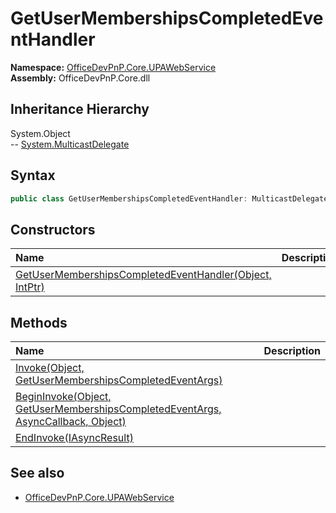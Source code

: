 # GetUserMembershipsCompletedEventHandler
  

**Namespace:** [OfficeDevPnP.Core.UPAWebService](OfficeDevPnP.Core.UPAWebService.md)  
**Assembly:** OfficeDevPnP.Core.dll  
## Inheritance Hierarchy
System.Object  
--  [System.MulticastDelegate](System.MulticastDelegate.md)
## Syntax
```C#
public class GetUserMembershipsCompletedEventHandler: MulticastDelegate
```
## Constructors
|**Name**|**Description**|
|:-----|:-----|
| [GetUserMembershipsCompletedEventHandler(Object, IntPtr)](OfficeDevPnP.Core.UPAWebService.GetUserMembershipsCompletedEventHandler.ctor1.md) | 
## Methods
|**Name**|**Description**|
|:-----|:-----|
| [Invoke(Object, GetUserMembershipsCompletedEventArgs)](OfficeDevPnP.Core.UPAWebService.GetUserMembershipsCompletedEventHandler.d6955039.md) | 
| [BeginInvoke(Object, GetUserMembershipsCompletedEventArgs, AsyncCallback, Object)](OfficeDevPnP.Core.UPAWebService.GetUserMembershipsCompletedEventHandler.f4adbe55.md) | 
| [EndInvoke(IAsyncResult)](OfficeDevPnP.Core.UPAWebService.GetUserMembershipsCompletedEventHandler.c9867657.md) | 
## See also
- [OfficeDevPnP.Core.UPAWebService](OfficeDevPnP.Core.UPAWebService.md)
